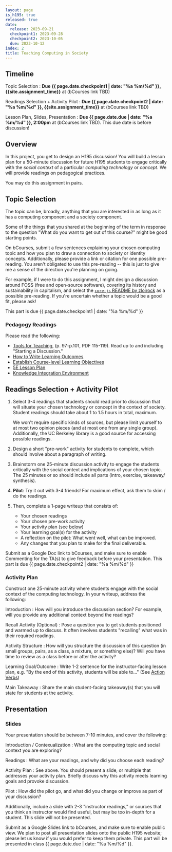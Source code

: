 ```yaml
---
layout: page
is_h195: true
released: true
date:
  release: 2023-09-21
  checkpoint1: 2023-09-28
  checkpoint2: 2023-10-05
  due: 2023-10-12
index: 2
title: Teaching Computing in Society
---
```


## Timeline

Topic Selection
: **Due {{ page.date.checkpoint1 | date: "%a %m/%d" }}, {{site.assignment_time}}** at (bCourses link TBD)

Readings Selection + Activity Pilot
: **Due {{ page.date.checkpoint2 | date: "%a %m/%d" }}, {{site.assignment_time}}** at (bCourses link TBD)

Lesson Plan, Slides, Presentation
: **Due {{ page.date.due | date: "%a %m/%d" }}, 2:00pm** at (bCourses link TBD). This due date is before discussion!

## Overview

In this project, you get to design an H195 discussion! You will build a lesson
plan for a 50-minute discussion for future H195 students to engage critically
with the *social context* of a particular *computing technology* or *concept*.
We will provide readings on pedagogical practices.

You may do this assignment in pairs.

## Topic Selection

The topic can be, broadly, anything that you are interested in as long as it
has a computing component and a society component.

Some of the things that you shared at the beginning of the term in response to
the question "What do you want to get out of this course?" might be good
starting points.

On bCourses, submit a few sentences explaining your chosen computing topic and
how you plan to draw a connection to society or identity concepts.
Additionally, please provide a link or citation for one possible pre-reading.
You aren't obligated to use this pre-reading -- this is just to give me a sense
of the direction you're planning on going.

For example, if I were to do this assignment, I might design a discussion
around FOSS (free and open-source software), covering its history and
sustainability in capitalism, and select the
[`core-js` README by zloirock][core-js] as a possible pre-reading. If you're
uncertain whether a topic would be a good fit, please ask!

[core-js]: https://github.com/zloirock/core-js/blob/71ea97c987e793d3c44f4a7cee78dffe17771c05/README.md

This part is due {{ page.date.checkpoint1 | date: "%a %m/%d" }}

### Pedagogy Readings

Please read the following:

- [Tools for Teaching][], (p. 97-p.101, PDF 115-119). Read up to and including
  "Starting a Discussion."
- [How to Write Learning Outcomes][]
- [Establish Course-level Learning Objectives][]
- [5E Lesson Plan][]
- [Knowledge Integration Environment][]

[Tools for Teaching]: https://drive.google.com/file/d/1pisWNHtrfKiBd_8a-vsBuqv0sdK6QB2S/view
[How to Write Learning Outcomes]: https://teaching.berkeley.edu/resources/design/course-level-learning-goalsoutcomes
[Establish Course-level learning Objectives]: https://teaching.berkeley.edu/resources/course-design-guide/establish-course-level-learning-objectives
[5E Lesson Plan]: https://blog.tcea.org/lesson-planning-5e-model/
[Knowledge Integration Environment]: https://lessonresearch.net/teacher-learning/knowledge-integration/

## Readings Selection + Activity Pilot

1. Select 3-4 readings that students should read prior to discussion that will
   situate your chosen technology or concept in the context of society. Student
   readings should take about 1 to 1.5 hours in total, maximum.

   We won't require specific kinds of sources, but please limit yourself to at
   most two opinion pieces (and at most one from any single group). Additionally,
   the UC Berkeley library is a good source for accessing possible readings.

2. Design a short "pre-work" activity for students to complete, which should
   involve about a paragraph of writing.

3. Brainstorm one 25-minute discussion activity to engage the students
   critically with the social context and implications of your chosen topic.
   The 25 minutes or so should include all parts (intro, exercise, takeaway/
   synthesis).

4. **Pilot**: Try it out with 3-4 friends! For maximum effect, ask them to skim / do the
   readings.

5. Then, complete a 1-page writeup that consists of:

   - Your chosen readings
   - Your chosen pre-work activity
   - Your activity plan (see [below](#activity-plan))
   - Your learning goal(s) for the activity
   - A reflection on the pilot: What went well, what can be improved.
   - Any changes that you plan to make for the final deliverable.

Submit as a Google Doc link to bCourses, and make sure to enable Commenting for the TA(s) to give feedback before your presentation.
This part is due {{ page.date.checkpoint2 | date: "%a %m/%d" }}

### Activity Plan

Construct one 25-minute activity where students engage with the social context
of the computing technology. In your writeup, address the following:

Introduction
: How will you introduce the discussion section? For example, will you provide
  any additional context beyond the readings?

Recall Activity (Optional)
: Pose a question you to get students positioned and warmed up to discuss. It
  often involves students "recalling" what was in their required readings.

Activity Structure
: How will you structure the discussion of this question (in small groups,
  pairs, as a class, a mixture, or something else)? Will you have time to
  review as a class before or after the activity?

Learning Goal/Outcome
: Write 1-2 sentence for the instructor-facing lesson plan, e.g. "By the end of
  this activity, students will be able to..." (See [Action Verbs])

Main Takeaway
: Share the main student-facing takeaway(s) that you will state for students
  at the activity.

## Presentation

### Slides

Your presentation should be between 7-10 minutes, and cover the following:

Introduction / Contexualization
: What are the computing topic and social context you are exploring?

Readings
: What are your readings, and why did you choose each reading?

Activity Plan
: See above. You should present a slide, or multiple that addresses your
  activity plan. Briefly discuss why this activity meets learning goals and provoke discussion.

Pilot
: How did the pilot go, and what did you change or improve as part of your discussion?

Additionally, include a slide with 2-3 "instructor readings," or sources
that you think an instructor would find useful, but may be too in-depth for a
student. This slide will not be presented.

Submit as a Google Slides link to bCourses, and make sure to enable public view. We plan to post all presentation slides onto the public H195 website; please let us know if you would prefer to keep them private.
This part will be presented in class {{ page.date.due | date: "%a %m/%d" }}.

[Action Verbs]: https://teaching.berkeley.edu/resources/design/course-level-learning-goalsoutcomes
